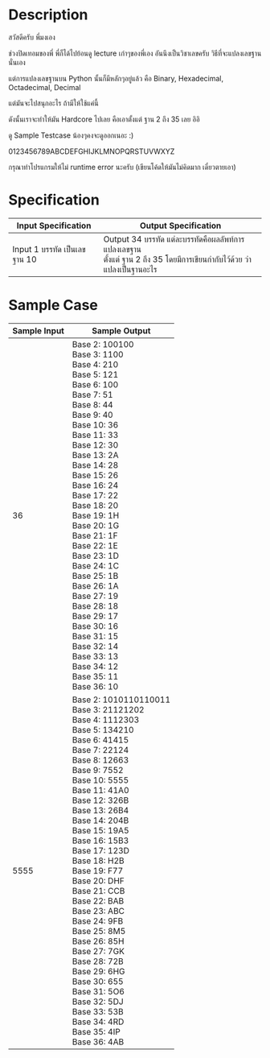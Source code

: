 # Description
สวัสดีครับ พี่มงเอง

ช่วงปิดเทอมของพี่ พี่ก็ได้ไปย้อนดู lecture เก่าๆของพี่เอง อันนึงเป็นวิชาเลขครับ วิธีที่จะแปลงเลขฐานนั่นเอง

แต่การแปลงเลขฐานบน Python นั้นก็มีหลักๆอยู่แล้ว คือ Binary, Hexadecimal, Octadecimal, Decimal

แต่มันจะไปสนุกอะไร ถ้ามีให้ใช้แค่นี้

ดังนั้นเราจะทำให้มัน Hardcore ไปเลย คือเอาตั้งแต่ ฐาน 2 ถึง 35 เลย อิอิ

ดู Sample Testcase น้องๆคงจะดูออกเนอะ :)

0123456789ABCDEFGHIJKLMNOPQRSTUVWXYZ

กรุณาทำโปรแกรมให้ไม่ runtime error นะครับ (เขียนโค้ดให้มันไม่คิดมาก เดี๋ยวตายเอา)

# Specification
| Input Specification | Output Specification |
| - | - |
| Input 1 บรรทัด เป็นเลขฐาน 10 | Output 34 บรรทัด แต่ละบรรทัดคือผลลัพท์การแปลงเลขฐาน <br> ตั้งแต่ ฐาน 2 ถึง 35 โดยมีการเขียนกำกับไว้ด้วย ว่าแปลงเป็นฐานอะไร |


# Sample Case
| Sample Input | Sample Output |
| - | - |
| 36 | Base 2: 100100 <br> Base 3: 1100 <br> Base 4: 210 <br> Base 5: 121 <br> Base 6: 100 <br> Base 7: 51 <br> Base 8: 44 <br> Base 9: 40 <br> Base 10: 36 <br> Base 11: 33 <br> Base 12: 30 <br> Base 13: 2A <br> Base 14: 28 <br> Base 15: 26 <br> Base 16: 24 <br> Base 17: 22 <br> Base 18: 20 <br> Base 19: 1H <br> Base 20: 1G <br> Base 21: 1F <br> Base 22: 1E <br> Base 23: 1D <br> Base 24: 1C <br> Base 25: 1B <br> Base 26: 1A <br> Base 27: 19 <br> Base 28: 18 <br> Base 29: 17 <br> Base 30: 16 <br> Base 31: 15 <br> Base 32: 14 <br> Base 33: 13 <br> Base 34: 12 <br> Base 35: 11 <br> Base 36: 10 |
| 5555 | Base 2: 1010110110011 <br> Base 3: 21121202 <br> Base 4: 1112303 <br> Base 5: 134210 <br> Base 6: 41415 <br> Base 7: 22124 <br> Base 8: 12663 <br> Base 9: 7552 <br> Base 10: 5555 <br> Base 11: 41A0 <br> Base 12: 326B <br> Base 13: 26B4 <br> Base 14: 204B <br> Base 15: 19A5 <br> Base 16: 15B3 <br> Base 17: 123D <br> Base 18: H2B <br> Base 19: F77 <br> Base 20: DHF <br> Base 21: CCB <br> Base 22: BAB <br> Base 23: ABC <br> Base 24: 9FB <br> Base 25: 8M5 <br> Base 26: 85H <br> Base 27: 7GK <br> Base 28: 72B <br> Base 29: 6HG <br> Base 30: 655 <br> Base 31: 5O6 <br> Base 32: 5DJ <br> Base 33: 53B <br> Base 34: 4RD <br> Base 35: 4IP <br> Base 36: 4AB |